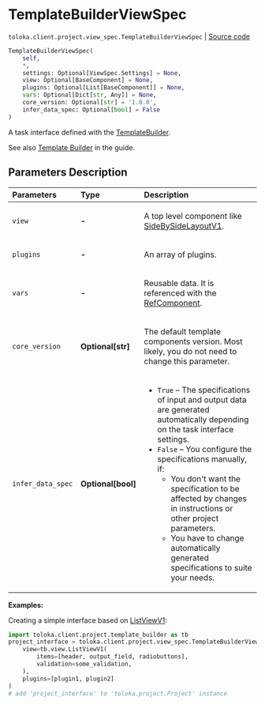 # TemplateBuilderViewSpec
`toloka.client.project.view_spec.TemplateBuilderViewSpec` | [Source code](https://github.com/Toloka/toloka-kit/blob/v1.2.0.post1/src/client/project/view_spec.py#L122)

```python
TemplateBuilderViewSpec(
    self,
    *,
    settings: Optional[ViewSpec.Settings] = None,
    view: Optional[BaseComponent] = None,
    plugins: Optional[List[BaseComponent]] = None,
    vars: Optional[Dict[str, Any]] = None,
    core_version: Optional[str] = '1.0.0',
    infer_data_spec: Optional[bool] = False
)
```

A task interface defined with the [TemplateBuilder](toloka.client.project.template_builder.TemplateBuilder.md).


See also [Template Builder](https://toloka.ai/docs/template-builder/) in the guide.

## Parameters Description

| Parameters | Type | Description |
| :----------| :----| :-----------|
`view`|**-**|<p>A top level component like [SideBySideLayoutV1](toloka.client.project.template_builder.layouts.SideBySideLayoutV1.md).</p>
`plugins`|**-**|<p>An array of plugins.</p>
`vars`|**-**|<p>Reusable data. It is referenced with the [RefComponent](toloka.client.project.template_builder.base.RefComponent.md).</p>
`core_version`|**Optional\[str\]**|<p>The default template components version. Most likely, you do not need to change this parameter.</p>
`infer_data_spec`|**Optional\[bool\]**|<ul> <li>`True` – The specifications of input and output data are generated automatically depending on the task interface settings.</li> <li>`False` – You configure the specifications manually, if: <ul> <li>You don&#x27;t want the specification to be affected by changes in instructions or other project parameters.</li> <li>You have to change automatically generated specifications to suite your needs.</li> </ul> </li> </ul>

**Examples:**

Creating a simple interface based on [ListViewV1](toloka.client.project.template_builder.view.ListViewV1.md):

```python
import toloka.client.project.template_builder as tb
project_interface = toloka.client.project.view_spec.TemplateBuilderViewSpec(
    view=tb.view.ListViewV1(
        items=[header, output_field, radiobuttons],
        validation=some_validation,
    ),
    plugins=[plugin1, plugin2]
)
# add 'project_interface' to 'toloka.project.Project' instance
```
